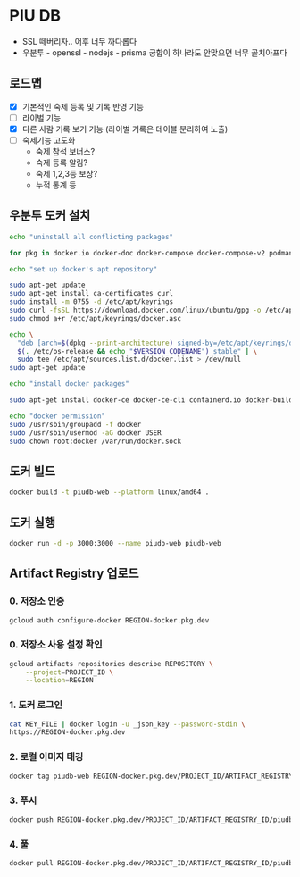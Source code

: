 # PIU DB

- SSL 떼버리자.. 어후 너무 까다롭다
- 우분투 - openssl - nodejs - prisma 궁합이 하나라도 안맞으면 너무 골치아프다

## 로드맵

- [x] 기본적인 숙제 등록 및 기록 반영 기능
- [ ] 라이벌 기능
- [x] 다른 사람 기록 보기 기능 (라이벌 기록은 테이블 분리하여 노출)
- [ ] 숙제기능 고도화
  - 숙제 참석 보너스?
  - 숙제 등록 알림?
  - 숙제 1,2,3등 보상?
  - 누적 통계 등

## 우분투 도커 설치

```sh
echo "uninstall all conflicting packages"

for pkg in docker.io docker-doc docker-compose docker-compose-v2 podman-docker containerd runc; do sudo apt-get remove $pkg; done

echo "set up docker's apt repository"

sudo apt-get update
sudo apt-get install ca-certificates curl
sudo install -m 0755 -d /etc/apt/keyrings
sudo curl -fsSL https://download.docker.com/linux/ubuntu/gpg -o /etc/apt/keyrings/docker.asc
sudo chmod a+r /etc/apt/keyrings/docker.asc

echo \
  "deb [arch=$(dpkg --print-architecture) signed-by=/etc/apt/keyrings/docker.asc] https://download.docker.com/linux/ubuntu \
  $(. /etc/os-release && echo "$VERSION_CODENAME") stable" | \
  sudo tee /etc/apt/sources.list.d/docker.list > /dev/null
sudo apt-get update

echo "install docker packages"

sudo apt-get install docker-ce docker-ce-cli containerd.io docker-buildx-plugin docker-compose-plugin

echo "docker permission"
sudo /usr/sbin/groupadd -f docker
sudo /usr/sbin/usermod -aG docker USER
sudo chown root:docker /var/run/docker.sock
```

## 도커 빌드

```sh
docker build -t piudb-web --platform linux/amd64 .
```

## 도커 실행

```sh
docker run -d -p 3000:3000 --name piudb-web piudb-web
```

## Artifact Registry 업로드

### 0. 저장소 인증

```sh
gcloud auth configure-docker REGION-docker.pkg.dev
```

### 0. 저장소 사용 설정 확인

```sh
gcloud artifacts repositories describe REPOSITORY \
    --project=PROJECT_ID \
    --location=REGION
```

### 1. 도커 로그인

```sh
cat KEY_FILE | docker login -u _json_key --password-stdin \
https://REGION-docker.pkg.dev
```

### 2. 로컬 이미지 태깅

```sh
docker tag piudb-web REGION-docker.pkg.dev/PROJECT_ID/ARTIFACT_REGISTRY_ID/piudb-web
```

### 3. 푸시

```sh
docker push REGION-docker.pkg.dev/PROJECT_ID/ARTIFACT_REGISTRY_ID/piudb-web
```

### 4. 풀

```sh
docker pull REGION-docker.pkg.dev/PROJECT_ID/ARTIFACT_REGISTRY_ID/piudb-web
```

